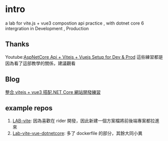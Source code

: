 # intro

a lab for vite.js + vue3 compostion api practice , with dotnet core 6 intergration in Development , Production

## Thanks

Youtube:[AspNetCore Api + Vitejs + Vuejs Setup for Dev & Prod](https://www.youtube.com/watch?v=opHbgp2f128&ab_channel=RawCoding)
這些練習都是因為看了這部教學的關係，建議觀看

## Blog

[整合 vitejs + vue3 搭配.NET Core 網站開發練習](https://partypeopleland.github.io/artblog/2022/11/29/vitejs-vue3-aspnetcore-intergration/)

## example repos

1. [LAB-vite](https://github.com/partypeopleland/LAB-vite): 因為喜歡在 rider 開發，因此新建一個方案檔將前後端專案都拉進來
1. [Lab-vite-vue-dotnetcore](https://github.com/partypeopleland/Lab-vite-vue-dotnetcore): 多了 dockerfile 的部分，其餘大同小異

